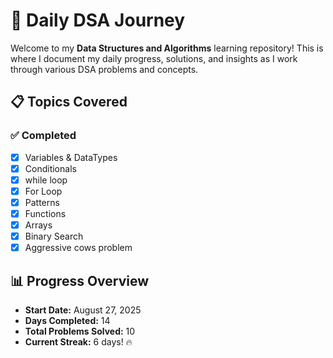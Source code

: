 # 🚀 Daily DSA Journey

Welcome to my **Data Structures and Algorithms** learning repository! This is where I document my daily progress, solutions, and insights as I work through various DSA problems and concepts.

## 📋 Topics Covered

### ✅ Completed

- [x] Variables & DataTypes
- [x] Conditionals
- [x] while loop
- [x] For Loop
- [x] Patterns
- [x] Functions
- [x] Arrays
- [x] Binary Search
- [x] Aggressive cows problem

## 📊 Progress Overview

- **Start Date:** August 27, 2025
- **Days Completed:** 14
- **Total Problems Solved:** 10
- **Current Streak:** 6 days! 🔥
